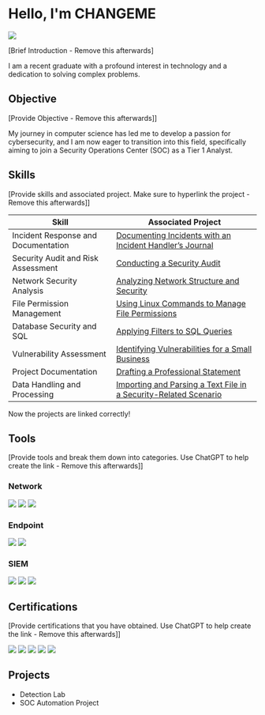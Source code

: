 # Hello, I'm CHANGEME
<a href="https://linkedin.com"><img src="https://img.shields.io/badge/-LinkedIn-0072b1?&style=for-the-badge&logo=linkedin&logoColor=white" /></a>

[Brief Introduction - Remove this afterwards]

I am a recent graduate with a profound interest in technology and a dedication to solving complex problems.

## Objective
[Provide Objective - Remove this afterwards]]

My journey in computer science has led me to develop a passion for cybersecurity, and I am now eager to transition into this field, specifically aiming to join a Security Operations Center (SOC) as a Tier 1 Analyst.

## Skills
[Provide skills and associated project. Make sure to hyperlink the project - Remove this afterwards]]

| Skill                         | Associated Project                                                                                           |
|-------------------------------|--------------------------------------------------------------------------------------------------------------|
| Incident Response and Documentation | [Documenting Incidents with an Incident Handler’s Journal](https://drive.google.com/file/d/15eltCvfffEk0pYmvVR0DR7Y1TLn5NRkg/view?usp=drivesdk) |
| Security Audit and Risk Assessment  | [Conducting a Security Audit](https://drive.google.com/file/d/161ifOTO9VT3BscZ_7Yv4JC6hm8hjeQSw/view?usp=drivesdk)                               |
| Network Security Analysis           | [Analyzing Network Structure and Security](https://drive.google.com/file/d/162SCuBt41ogqIAL-awEZayzf4ktPnbi6/view?usp=drivesdk)                  |
| File Permission Management          | [Using Linux Commands to Manage File Permissions](https://drive.google.com/file/d/1609SLECCz34n8SCF3ZL3Aqy9PrT3ca5o/view?usp=drivesdk)           |
| Database Security and SQL           | [Applying Filters to SQL Queries](https://drive.google.com/file/d/15hNs1Pw00rdoiyNS86u1MUTLNNvzkh7h/view?usp=drivesdk)                            |
| Vulnerability Assessment            | [Identifying Vulnerabilities for a Small Business](https://drive.google.com/file/d/15eCNan_HrBIxN-sxoXfqYtkw7-fDFvPa/view?usp=drivesdk)           |
| Project Documentation               | [Drafting a Professional Statement](https://drive.google.com/file/d/15jDk4a9mhzC7984j91OzzUggxai9Eod1/view?usp=drivesdk)                          |
| Data Handling and Processing        | [Importing and Parsing a Text File in a Security-Related Scenario](https://drive.google.com/file/d/15jRwZjBBOd6foHPT7fI8SzWdSFC1MZnm/view?usp=drivesdk) |

Now the projects are linked correctly!

## Tools
[Provide tools and break them down into categories. Use ChatGPT to help create the link - Remove this afterwards]]

### Network
<div>
    <img src="https://img.shields.io/badge/-Wireshark-1679A7?&style=for-the-badge&logo=Wireshark&logoColor=white" />
    <img src="https://img.shields.io/badge/-Suricata-EF3B2D?&style=for-the-badge&logo=Suricata&logoColor=white" />
    <img src="https://img.shields.io/badge/-Zeek-777BB4?&style=for-the-badge&logo=Zeek&logoColor=white" />
</div>

### Endpoint
<div>
    <img src="https://img.shields.io/badge/-Microsoft_Defender_for_Endpoint-00A4EF?&style=for-the-badge&logo=Microsoft&logoColor=white" />
    <img src="https://img.shields.io/badge/-Velociraptor-4B275F?&style=for-the-badge&logo=Velociraptor&logoColor=white" />
</div>

### SIEM
<div>
    <img src="https://img.shields.io/badge/-Microsoft_Sentinel-0078D4?&style=for-the-badge&logo=Microsoft&logoColor=white" />
    <img src="https://img.shields.io/badge/-Splunk-000000?&style=for-the-badge&logo=Splunk&logoColor=white" />
    <img src="https://img.shields.io/badge/-Elastic-005571?&style=for-the-badge&logo=Elastic&logoColor=white" />
</div>

## Certifications
[Provide certifications that you have obtained. Use ChatGPT to help create the link - Remove this afterwards]]
<div>
<img src="https://img.shields.io/badge/-Security%2B-FF0000?&style=for-the-badge&logo=CompTIA&logoColor=white" />
<img src="https://img.shields.io/badge/-Network%2B-007ACC?&style=for-the-badge&logo=CompTIA&logoColor=white" />
<img src="https://img.shields.io/badge/-A%2B-4D4D4D?&style=for-the-badge&logo=CompTIA&logoColor=white" />
<img src="https://img.shields.io/badge/-CDSA-006400?&style=for-the-badge&logoColor=white" />
<img src="https://img.shields.io/badge/-CCD-000080?&style=for-the-badge&logoColor=white" />
</div>

## Projects
- Detection Lab
- SOC Automation Project
